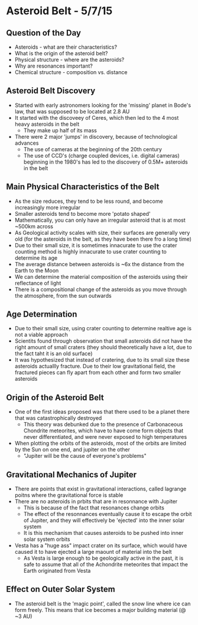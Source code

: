 # Asteroid Belt - 5/7/15


## Question of the Day
- Asteroids - what are their characteristics?
- What is the origin of the asteroid belt?
- Physical structure - where are the asteroids?
- Why are resonances important?
- Chemical structure - composition vs. distance


## Asteroid Belt Discovery
- Started with early astronomers looking for the 'missing' planet in Bode's law, that was supposed to be located at 2.8 AU
- It started with the discoveey of Ceres, which then led to the 4 most heavy asteroids in the belt
    + They make up half of its mass
- There were 2 major 'jumps' in discovery, because of technological advances
    + The use of cameras at the beginning of the 20th century
    + The use of CCD's (charge coupled devices, i.e. digital cameras) beginning in the 1980's has led to the discovery of 0.5M+ asteroids in the belt


## Main Physical Characteristics of the Belt
- As the size reduces, they tend to be less round, and become increasingly more irregular
- Smaller asteroids tend to become more 'potato shaped'
- Mathematically, you can only have an irregular asteroid that is at most ~500km across
- As Geological activity scales with size, their surfaces are generally very old (for the asteroids in the belt, as they have been there fro a long time)
- Due to their small size, it is sometimes innacurate to use the crater counting method is highly innacurate to use crater counting to determine its age
- The average distance between asteroids is ~6x the distance from the Earth to the Moon
- We can determine the material composition of the asteroids using their reflectance of light
- There is a compositional change of the asteroids as you move through the atmosphere, from the sun outwards


## Age Determination
- Due to their small size, using crater counting to determine realtive age is not a viable approach
- Scientits found through observation that small asteroids did not have the right amount of small craters (they should theoretically have a lot, due to the fact taht it is an old surface)
- It was hypothesized that instead of cratering, due to its small size these asteroids actuallly fracture. Due to their low gravitational field, the fractured pieces can fly apart from each other and form two smaller asteroids


## Origin of the Asteroid Belt
- One of the first ideas proposed was that there used to be a planet there that was catastrophically destroyed
    + This theory was debunked due to the presence of Carbonaceous Chondrite meteorites, which have to have come form objects that never differentiated, and were never exposed to high temperatures
- When plotting the orbits of the asteroids, most of the orbits are limited by the Sun on one end, and jupiter on the other
    + "Jupiter will be the cause of everyone's problems"


## Gravitational Mechanics of Jupiter
- There are points that exist in gravitational interactions, called lagrange poitns where the gravitational force is stable
- There are no asteroids in prbits that are in resonnance with Jupiter
    + This is because of the fact that resonances change orbits
    + The effect of the resonnances eventually cause it to escape the orbit of Jupiter, and they will effectively be 'ejected' into the inner solar system
    + It is this mechanism that causes asteroids to be pushed into inner solar system orbits
- Vesta has a "huge ass" impact crater on its surface, which would have caused it to have ejected a large maount of material into the belt
    + As Vesta is large enough to be geologically active in the past, it is safe to assume that all of the Achondrite meteorites that impact the Earth originated from Vesta


## Effect on Outer Solar System
- The asteroid belt is the 'magic point', called the snow line where ice can form freely. This means that ice becomes a major building material (@ ~3 AU)